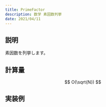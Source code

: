 ```yaml
---
title: PrimeFactor
description: 数学 素因数列挙
date: 2021/04/11
---
```


## 説明
素因数を列挙します。

## 計算量
$$
O(\sqrt{N})
$$

## 実装例

```cpp import=/assets/Library/math/primefactor.cpp
```
